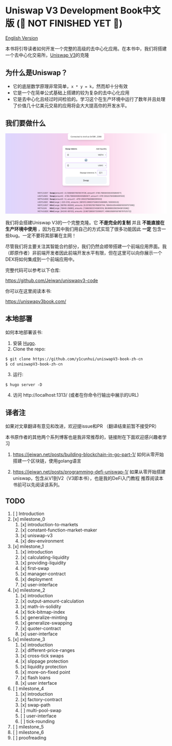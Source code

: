 # Uniswap V3 Development Book中文版 (🚧 NOT FINISHED YET 🚧)
[English Version](https://github.com/Jeiwan/uniswapv3-book)

本书将引导读者如何开发一个完整的高级的去中心化应用。在本书中，我们将搭建一个去中心化交易所，[Uniswap V3](https://uniswap.org/)的克隆



## 为什么是Uniswap？
- 它的底层数学原理非常简单，`x * y = k`，然而却十分有效
- 它是一个在简单公式基础上搭建的较为复杂的去中心化应用
- 它是去中心化且经过时间检验的。学习这个在生产环境中运行了数年并且处理了价值几十亿美元交易的应用将会大大提高你的开发水平。


## 我们要做什么

![Front-end application screenshot](/screenshot.png)

我们将会搭建Uniswap V3的一个完整克隆。它 **不是完全的复制** 并且 **不能直接在生产环境中使用** ，因为在其中我们用自己的方式实现了很多功能因此 **一定** 包含一些bug。一定不要将其部署在主网！

尽管我们将主要关注其智能合约部分，我们仍然会顺带搭建一个前端应用界面。我（即原作者）非前端开发者因此前端开发水平有限，但在这里可以向你展示一个DEX将如何集成到一个前端应用中。



完整代码可以参考以下仓库:

https://github.com/Jeiwan/uniswapv3-code

你可以在这里阅读本书:

https://uniswapv3book.com/



## 本地部署

如何本地部署该书:
1. 安装 [Hugo](https://gohugo.io/).
2. Clone the repo:
  ```shell
  $ git clone https://github.com/y1cunhui/uniswapV3-book-zh-cn
  $ cd uniswapV3-book-zh-cn
  ```
3. 运行:
  ```shell
  $ hugo server -D
  ```
4. 访问 http://localhost:1313/ (或者在你命令行输出中展示的URL)

## 译者注
如果对文章翻译有意见和改进，欢迎提issue和PR
（翻译结束前暂不接受PR）

本书原作者的其他两个系列博客也是我非常推荐的，链接附在下面欢迎感兴趣者学习

1. https://jeiwan.net/posts/building-blockchain-in-go-part-1/
如何从零开始搭建一个区块链，使用golang语言

2. https://jeiwan.net/posts/programming-defi-uniswap-1/
如果从零开始搭建uniswap，包含从V1到V2（V3即本书），也是我的DeFi入门教程
推荐阅读本书前可以先阅读该系列。

## TODO

1. [ ] Introduction
2. [x] milestone_0
   1. [x] introduction-to-markets
   2. [x] constant-function-market-maker
   3. [x] uniswap-v3
   4. [x] dev-environment
3. [x] milestone_1
   1. [x] introduction
   2. [x] calculating-liquidity
   3. [x] providing-liquidity
   4. [x] first-swap
   5. [x] manager-contract
   6. [x] deployment
   7. [x] user-interface 
4. [x] milestone_2
   1. [x] introduction
   2. [x] output-amount-calculation
   3. [x] math-in-solidity
   4. [x] tick-bitmap-index
   5. [x] generalize-minting
   6. [x] generalize-swapping
   7. [x] quoter-contract
   8. [x] user-interface
5. [x] milestone_3
   1. [x] introduction
   2. [x] different-price-ranges
   3. [x] cross-tick swaps
   4. [x] slippage protection
   5. [x] liquidity protection
   6. [x] more-on-fixed point
   7. [x] flash loans
   8. [x] user interface
6. [ ] milestone_4
   1. [x] introduction
   2. [x] factory-contract
   3. [x] swap-path
   4. [ ] multi-pool-swap
   5. [ ] user-interface
   6. [ ] tick-rounding
7. [ ] milestone_5
8. [ ] milestone_6
9. [ ] proofreading
